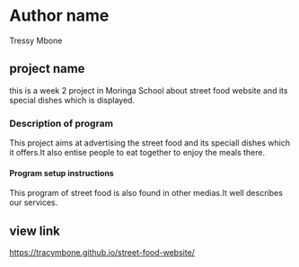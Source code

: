 # Author name
Tressy Mbone
## project name
this is a week 2 project in Moringa School about street food website and its special dishes which is displayed.
### Description of program
This project aims at advertising the street food and its speciall dishes which it offers.It also entise people to eat together to enjoy the meals there.
#### Program setup instructions
This program of street food is also found in other medias.It well describes our services.
## view link

https://tracymbone.github.io/street-food-website/
